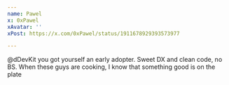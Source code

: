 ```yaml
---
name: Pawel
x: 0xPawel
xAvatar: ''
xPost: https://x.com/0xPawel/status/1911678929393573977

---
```


@dDevKit you got yourself an early adopter. Sweet DX and clean code, no BS. When these guys are cooking, I know that something good is on the plate